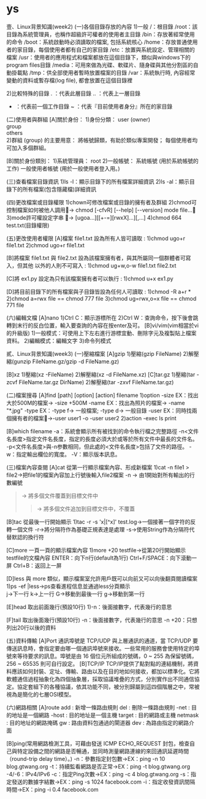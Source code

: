 # ys
壹、Linux背景知識(week2)
(一)各個目錄存放的內容
1)一般
  /：根目錄
  /root：該目錄為系統管理員，也稱作超級許可權者的使用者主目錄
  /bin：存放著經常使用的命令
  /boot：系統啟動時必須讀取的檔案, 包括系統核心
  /home：存放普通使用者的家目錄，每個使用者都有自己的家目錄
  /etc：放置與系統設定、管理相關的檔案
  /usr：使用者的應用程式和檔案都放在這個目錄下，類似與windows下的program files目錄
  /media：可用來做為光碟、軟碟片、隨身碟與其他分割區的自動掛載點
  /tmp：供全部使用者暫時放置檔案的目錄
  /var：系統執行時, 內容經常變動的資料或暫存檔(log file), 都會放置在這個目錄裡

2)比較特殊的目錄
   .  ：代表此層目錄
   .. ：代表上一層目錄
   -  ：代表前一個工作目錄
   ~  ：代表『目前使用者身分』所在的家目錄

(二)使用者與群組
[A]關於身份：
  1)身份分類：
   user (owner)		
   group			
   others			
  2)群組 (group) 的主要用意：
   將帳號歸類，有助於類似專案開發；
   每個使用者均可加入多個群組。
   
[B]關於身份類別：
  1)系統管理員： root
  2)一般帳號：
   系統帳號 (用於系統帳號的工作)
   一般使用者帳號 (用於一般使用者登入用。)

(三)查看檔案目錄資訊
  1)ls -l：顯示目錄下的所有檔案詳細資訊
  2)ls -al：顯示目錄下的所有檔案(包含隱藏檔)詳細資訊

(四)更改檔案或目錄權限
  1)chown可修改檔案或目錄的擁有者及群組
  2)chmod可控制檔案如何被他人調用→ chmod [-cfvR] [--help] [--version] mode file…
  3)mode許可權設定字串 → [ugoa...][[+-=][rwxX]...][,...]
  4)chmod 664 test.txt(目錄權限)
  
(五)更改使用者權限
  [A]檔案 file1.txt 設為所有人皆可讀取 :
   1)chmod ugo+r file1.txt
   2)chmod ugo+r file1.txt
   
  [B]將檔案 file1.txt 與 file2.txt 設為該檔案擁有者，與其所屬同一個群體者可寫入，但其他  以外的人則不可寫入 :
   1)chmod ug+w,o-w file1.txt file2.txt
   
  [C]將 ex1.py 設定為只有該檔案擁有者可以執行 :
   1)chmod u+x ex1.py
   
  [D]將目前目錄下的所有檔案與子目錄皆設為任何人可讀取 :
   1)chmod -R a+r *
   2)chmod a=rwx file == chmod 777 file
   3)chmod ug=rwx,o=x file ==  chmod 771 file

(六)編輯文檔
  [A]nano
   1)Ctrl C：顯示游標所在
   2)Ctrl W：查詢命令，按下後會跳轉到末行的反白位置，輸入要查詢的內容在按enter及可。
  [B]vi/vim(vim相當於vi的升級版)
   1)一般模式：可使用上下左右進行游標宜動、刪除字元及複製貼上檔案資料。
   2)編輯模式：編輯文字
   3)命令列模式


貳、Linux背景知識(week3)
(一)壓縮檔案
[A]gzip
  1)壓縮(gzip FileName)
  2)解壓縮(gunzip FileName.gz/gzip -d FileName.gz)
  
[B]xz
  1)壓縮(xz -FileName)
  2)解壓縮(xz -d FileName.xz)
[C]tar.gz
  1)壓縮(tar -zcvf FileName.tar.gz DirName)
  2)解壓縮(tar -zxvf FileName.tar.gz)
  
(二)檔案搜尋
 [A]find [path] [option] [action] filename
1)option
  -size EX：找出大於500M的檔案→ -size +500M
  -name EX：找出為照片的檔案→ -name "*.jpg"
  -type EX：-type f→ 一般檔案;  -type d→ 一般目錄
  -user EX：同時找兩個擁有者的檔案→-user user1 -o -user user2
2)action -exec
  ls
  print
  
 [B]which filename
  -a：系統會顯示所有被找到的命令執行檔之完整路徑
  -n<文件名長度>指定文件名長度，指定的長度必須大於或等於所有文件中最長的文件名。
  -p<文件名長度>與-n参數相同，但此處的<文件名長度>包括了文件的路徑。
  -w：指定輸出欄位的寬度。
  -V：顯示版本訊息。
  
(三)檔案內容查閱
[A]cat  從第一行顯示檔案內容、形成新檔案
  1)cat -n file1 > file2→把file1的檔案內容加上行號後輸入file2檔案
   -n  → 由1開始對所有輸出的行數編號
   >    → 將多個文件覆蓋到目標文件中
   >>  → 將多個文件追加到目標文件中，不覆蓋
   
[B]tac  從最後一行開始顯示
  1)tac -r -s 'x\|[^x]' test.log→一個接著一個字符的反轉一個文件
   -r→將分隔符作為基礎正規表達是處理
   -s→使用String作為分隔符代替默認的換行符
   
[C]more 一頁一頁的顯示檔案內容
  1)more +20 testfile→從第20行開始顯示testfile的文檔內容
   ENTER：向下n行(default為1行)
   Ctrl+F/SPACE：向下滾動一屏
   Ctrl+B：返回上一屏
   
[D]less 與 more 類似，顯示檔案室允許用戶既可以向前又可以向後翻頁閱讀檔案
  1)ps -ef |less→ps查看進程信息並通過less分頁顯示	
   j→下一行
   k→上一行
   G→移動到最後一行
   g→移動到第一行
   
[E]head 取出前面幾行(預設10行)
  1)-n：後面接數字，代表幾行的意思

[F]tail 取出後面幾行(預設10行)
   -n：後面接數字，代表幾行的意思
   -n +20：只想列出20行以後的資料

(五)資料傳輸
[A]Port
   通訊埠號是 TCP/UDP 與上層通訊的通道，當 TCP/UDP 要傳送訊息時，會指定要由哪一個通訊埠號來接收。一些常用的服務會使用特定的埠號來等待要求的訊息。埠號是由 16 個位元所組成的號碼，0 ~ 255 為保留號碼，256 ~ 65535 則可自行設定。 
[B]TCP/IP
  TCP/IP提供了點對點的連結機制，將資料應該如何封裝、定址、傳輸、路由以及在目的地如何接收，都加以標準化。它將軟體通信過程抽象化為四個抽象層，採取協議堆疊的方式，分別實作出不同通信協定。協定套組下的各種協議，依其功能不同，被分別歸屬到這四個階層之中，常被視為是簡化的七層OSI模型。

(六)網路相關
[A]route
  add : 新增一條路由規則
  del : 刪除一條路由規則
  -net : 目的地址是一個網路
  -host : 目的地址是一個主機
  target : 目的網路或主機
  netmask : 目的地址的網路掩碼
  gw : 路由資料包通過的閘道器
  dev : 為路由指定的網路介面

[B]ping(常用網路檢測工具，可藉由發送 ICMP ECHO_REQUEST 封包，檢查自己與特定設備之間的網路是否暢通，並同時測量網路連線的來回通訊延遲時間（round-trip delay time）。)
  -n：參數指定封包數→EX：ping -n 10 blog.gtwang.org
  -t：持續監看網路是否正常→EX：ping -t blog.gtwang.org
  -4/-6：IPv4/IPv6
  -c：指定Ping次數→EX：ping -c 4 blog.gtwang.org
  -s：指定發送的數據字結數→EX：ping -s 1024 facebook.com
  -i：指定收發資訊間隔時間→EX：ping -i 0.4 facebook.com






